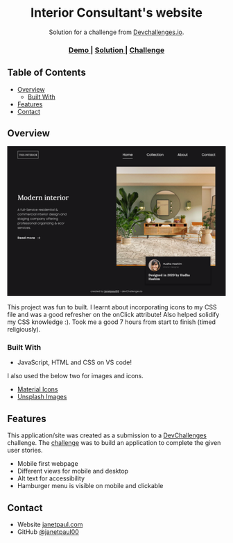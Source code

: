 <!-- Please update value in the {}  -->

<h1 align="center">Interior Consultant's website</h1>

<div align="center">
   Solution for a challenge from  <a href="http://devchallenges.io" target="_blank">Devchallenges.io</a>.
</div>

<div align="center">
  <h3>
    <a href="https://{your-demo-link.your-domain}">
      Demo
    </a>
    <span> | </span>
    <a href="https://interior-consultant-pi.vercel.app/">
      Solution
    </a>
    <span> | </span>
    <a href="https://devchallenges.io/challenges/Jymh2b2FyebRTUljkNcb">
      Challenge
    </a>
  </h3>
</div>

<!-- TABLE OF CONTENTS -->

## Table of Contents

- [Overview](#overview)
  - [Built With](#built-with)
- [Features](#features)
- [Contact](#contact)

<!-- OVERVIEW -->

## Overview

![screenshot](https://github.com/janetpaul00/Interior-consultant/blob/8224cbb2c1c746bf51d3e6d3521d8792e8c2a2a1/Screenshot-desktop.png)

This project was fun to built. I learnt about incorporating icons to my CSS file and was a good refresher on the onClick attribute! Also helped solidify my CSS knowledge :). Took me a good 7 hours from start to finish (timed religiously).

### Built With

<!-- This section should list any major frameworks that you built your project using. Here are a few examples.-->

- JavaScript, HTML and CSS on VS code!

I also used the below two for images and icons.
- [Material Icons](https://fonts.google.com/icons)
- [Unsplash Images](https://unsplash.com/) 


## Features

<!-- List the features of your application or follow the template. Don't share the figma file here :) -->

This application/site was created as a submission to a [DevChallenges](https://devchallenges.io/challenges) challenge. The [challenge](https://devchallenges.io/challenges/Jymh2b2FyebRTUljkNcb) was to build an application to complete the given user stories.

- Mobile first webpage
- Different views for mobile and desktop
- Alt text for accessibility
- Hamburger menu is visible on mobile and clickable


## Contact

- Website [janetpaul.com](https://janetpaul.com/)
- GitHub [@janetpaul00](https://github.com/janetpaul00)


